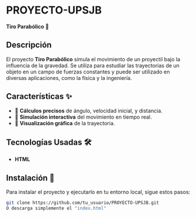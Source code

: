 # PROYECTO-UPSJB
**Tiro Parabólico** 🚀

## Descripción
El proyecto **Tiro Parabólico** simula el movimiento de un proyectil bajo la influencia de la gravedad. Se utiliza para estudiar las trayectorias de un objeto en un campo de fuerzas constantes y puede ser utilizado en diversas aplicaciones, como la física y la ingeniería.

## Características ✨
- 📏 **Cálculos precisos** de ángulo, velocidad inicial, y distancia.
- 🧮 **Simulación interactiva** del movimiento en tiempo real.
- 🎨 **Visualización gráfica** de la trayectoria.

## Tecnologías Usadas 🛠️
- **HTML**

## Instalación 🔧
Para instalar el proyecto y ejecutarlo en tu entorno local, sigue estos pasos:

```bash
git clone https://github.com/tu_usuario/PROYECTO-UPSJB.git
O descarga simplemente el "index.html"
